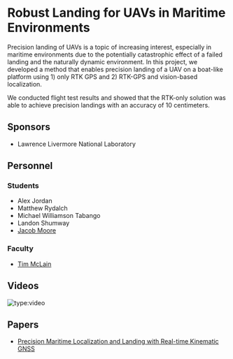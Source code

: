 # Robust Landing for UAVs in Maritime Environments

Precision landing of UAVs is a topic of increasing interest, especially in maritime environments due to the potentially catastrophic effect of a failed landing and the naturally dynamic environment.
In this project, we developed a method that enables precision landing of a UAV on a boat-like platform using 1) only RTK GPS and 2) RTK-GPS and vision-based localization.

We conducted flight test results and showed that the RTK-only solution was able to achieve precision landings with an accuracy of 10 centimeters.

## Sponsors

- Lawrence Livermore National Laboratory

## Personnel

### Students
- Alex Jordan
- Matthew Rydalch
- Michael Williamson Tabango
- Landon Shumway
- [Jacob Moore](../../directory/students/jacob_moore.md)

### Faculty
- [Tim McLain](../../directory/faculty.md)

## Videos

![type:video](https://www.youtube.com/embed/nCScvvUBw0I)

## Papers

- [Precision Maritime Localization and Landing with Real-time Kinematic GNSS](https://doi.org/10.2514/6.2023-0488)
